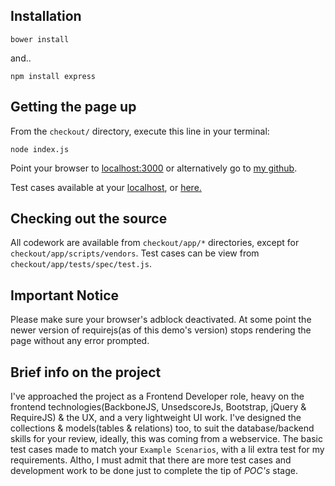 ## Installation

```
bower install
```
and..
```
npm install express
```
## Getting the page up

From the `checkout/` directory, execute this line in your terminal:
```
node index.js
```
Point your browser to [localhost:3000](https://localhost:3000) or alternatively go to [my github](http://lukmanism.github.io/demos/checkout/#/users/1).

Test cases available at your [localhost](http://localhost:3000/app/tests/), or [here.](http://lukmanism.github.io/demos/checkout/app/tests/)

## Checking out the source

All codework are available from `checkout/app/*` directories, except for `checkout/app/scripts/vendors`. Test cases can be view from `checkout/app/tests/spec/test.js`.

## Important Notice

Please make sure your browser's adblock deactivated. At some point the newer version of requirejs(as of this demo's version) stops rendering the page without any error prompted.

## Brief info on the project

I've approached the project as a Frontend Developer role, heavy on the frontend technologies(BackboneJS, UnsedscoreJs, Bootstrap, jQuery & RequireJS) & the UX, and a very lightweight UI work. I've designed the collections & models(tables & relations) too, to suit the database/backend skills for your review, ideally, this was coming from a webservice. The basic test cases made to match your `Example Scenarios`, with a lil extra test for my requirements. Altho, I must admit that there are more test cases and development work to be done just to complete the tip of *POC's* stage.
